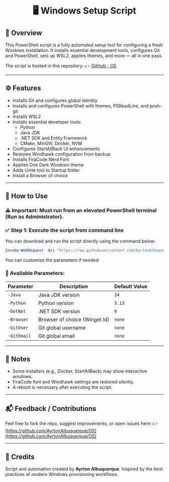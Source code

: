 <div align="center">

# 🖥️ Windows Setup Script

</div>

## 📄 Overview
This PowerShell script is a fully automated setup tool for configuring a fresh Windows installation. It installs essential development tools, configures Git and PowerShell, sets up WSL2, applies themes, and more — all in one pass.

The script is hosted in this repository:
👉 [GitHub - OS](https://github.com/AyrtonAlbuquerque/OS/blob/main/Windows/setup.ps1)

---

## ⚙️ Features
- Installs Git and configures global identity
- Installs and configures PowerShell with themes, PSReadLine, and posh-git
- Installs WSL2
- Installs essential developer tools:
  - Python
  - Java JDK
  - .NET SDK and Entity Framework
  - CMake, MinGW, Docker, NVM
- Configures StartAllBack UI enhancements
- Restores Windhawk configuration from backup
- Installs FiraCode Nerd Font
- Applies One Dark Windows theme
- Adds Unite tool to Startup folder
- Install a Browser of choice

---

## 🚀 How to Use

### ⚠️ Important: Must run from an **elevated PowerShell terminal (Run as Administrator)**.

### ✅ Step 1: Execute the script from command line
You can download and run the script directly using the command below:

```powershell
Invoke-WebRequest -Uri "https://raw.githubusercontent.com/AyrtonAlbuquerque/OS/main/Windows/setup.ps1" -OutFile "$env:USERPROFILE\Downloads\setup.ps1"; pwsh.exe -ExecutionPolicy Bypass -File "$env:USERPROFILE\Downloads\setup.ps1" -Java "24" -Python "3.13" -DotNet "9" -Browser "Zen-Team.Zen-Browser" -GitUser "ayrton" -GitEmail "ayrton_ito@hotmail.com"
```

You can customize the parameters if needed:

### 🧠 Available Parameters:
| Parameter        | Description                                 | Default Value               |
|------------------|---------------------------------------------|-----------------------------|
| `-Java`          | Java JDK version                            | `24`                        |
| `-Python`        | Python version                              | `3.13`                      |
| `-DotNet`        | .NET SDK version                            | `9`                         |
| `-Browser`       | Browser of choice (Winget Id)               | `none`                      |
| `-GitUser`       | Git global username                         | `none`                      |
| `-GitEmail`      | Git global email                            | `none`                      |

---

## 📎 Notes
- Some installers (e.g., Docker, StartAllBack) may show interactive windows.
- FiraCode font and Windhawk settings are restored silently.
- A reboot is necessary after executing  the script.

---

## 📬 Feedback / Contributions
Feel free to fork the repo, suggest improvements, or open issues here:
👉 [https://github.com/AyrtonAlbuquerque/OS](https://github.com/AyrtonAlbuquerque/OS)

---

## 🙌 Credits
Script and automation created by **Ayrton Albuquerque**.
Inspired by the best practices of modern Windows provisioning workflows.

